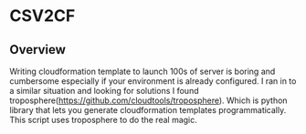 # CSV2CF
## Overview
Writing cloudformation template to launch 100s of server is boring and cumbersome especially if your environment is already configured. I ran in to a similar situation and looking for solutions I found troposphere(https://github.com/cloudtools/troposphere). Which is python library that lets you generate cloudformation templates programmatically. This script uses troposphere to do the real magic.
